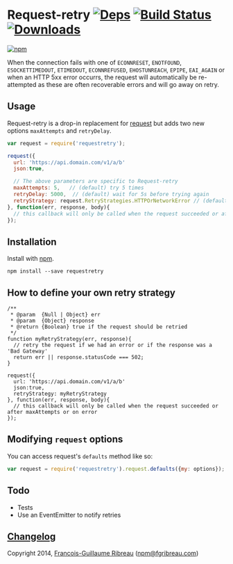 # Request-retry [![Deps](https://david-dm.org/FGRibreau/node-request-retry.png)](https://david-dm.org/FGRibreau/node-request-retry) [![Build Status](https://drone.io/github.com/FGRibreau/node-request-retry/status.png)](https://drone.io/github.com/FGRibreau/node-request-retry/latest) [![Downloads](http://img.shields.io/npm/dm/requestretry.svg)]()

[![npm](https://nodei.co/npm/requestretry.png)](https://npmjs.org/package/requestretry)

When the connection fails with one of `ECONNRESET`, `ENOTFOUND`, `ESOCKETTIMEDOUT`, `ETIMEDOUT`, `ECONNREFUSED`, `EHOSTUNREACH`, `EPIPE`, `EAI_AGAIN` or when an HTTP 5xx error occurrs, the request will automatically be re-attempted as these are often recoverable errors and will go away on retry.

## Usage

Request-retry is a drop-in replacement for [request](https://github.com/mikeal/request) but adds two new options `maxAttempts` and `retryDelay`.

```javascript
var request = require('requestretry');

request({
  url: 'https://api.domain.com/v1/a/b'
  json:true,

  // The above parameters are specific to Request-retry
  maxAttempts: 5,   // (default) try 5 times
  retryDelay: 5000,  // (default) wait for 5s before trying again
  retryStrategy: request.RetryStrategies.HTTPOrNetworkError // (default) retry on 5xx or network errors
}, function(err, response, body){
  // this callback will only be called when the request succeeded or after maxAttempts or on error
});
```

## Installation

Install with [npm](https://npmjs.org/package/requestretry).

    npm install --save requestretry

## How to define your own retry strategy

```
/**
 * @param  {Null | Object} err
 * @param  {Object} response
 * @return {Boolean} true if the request should be retried
 */
function myRetryStrategy(err, response){
  // retry the request if we had an error or if the response was a 'Bad Gateway'
  return err || response.statusCode === 502;
}

request({
  url: 'https://api.domain.com/v1/a/b'
  json:true,
  retryStrategy: myRetryStrategy
}, function(err, response, body){
  // this callback will only be called when the request succeeded or after maxAttempts or on error
});
```

## Modifying `request` options
You can access request's `defaults` method like so:

```js
var request = require('requestretry').request.defaults({my: options});
```

## Todo

- Tests
- Use an EventEmitter to notify retries

## [Changelog](CHANGELOG.md)

Copyright 2014, [Francois-Guillaume Ribreau](http://fgribreau.com) (npm@fgribreau.com)
